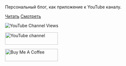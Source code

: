 Персональный блог, как приложение к YouTube каналу.

[Читать](https://trash-max.github.io/blog/)
[Смотреть](https://www.youtube.com/c/MaxTrash)

![YouTube Channel Views](https://img.shields.io/youtube/channel/views/UCSFR40osj7pJXouSiJDFXZA)

<a href="https://www.youtube.com/c/MaxTrash" target="_blank"><img src="https://img.shields.io/youtube/channel/views/UCSFR40osj7pJXouSiJDFXZA" alt="YouTube channel" height="41" width="174"></a>

<a href="https://www.buymeacoffee.com/maxtrash" target="_blank"><img src="https://cdn.buymeacoffee.com/buttons/default-orange.png" alt="Buy Me A Coffee" height="41" width="174"></a>